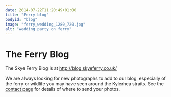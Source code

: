 ```yaml
---
date: 2014-07-22T11:20:49+01:00
title: "Ferry blog"
bodyid: "blog"
image: "ferry_wedding_1280_720.jpg"
alt: "wedding party on ferry"
---
```


# The Ferry Blog


The Skye Ferry Blog is at <http://blog.skyeferry.co.uk/>

We are always looking for new photographs to add to our blog, especially of the ferry or wildlife you may have seen around the Kylerhea straits. See the [contact page](contact.html) for details of where to send your photos.
